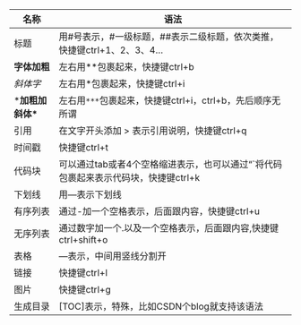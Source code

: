| 名称              | 语法                                                         |
| ----------------- | ------------------------------------------------------------ |
| 标题              | 用#号表示，#一级标题，##表示二级标题，依次类推，快捷键ctrl+1、2、3、4… |
| **字体加粗**      | 左右用**包裹起来，快捷键ctrl+b                               |
| *斜体字*          | 左右用*包裹起来，快捷键ctrl+i                                |
| ***加粗加斜体\*** | 左右用`***`包裹起来，快捷键ctrl+i，ctrl+b，先后顺序无所谓    |
| 引用              | 在文字开头添加 > 表示引用说明，快捷键ctrl+q                  |
| 时间戳            | 快捷键ctrl+t                                                 |
| 代码块            | 可以通过tab或者4个空格缩进表示，也可以通过“`将代码包裹起来表示代码块，快捷键ctrl+k |
| 下划线            | 用—表示下划线                                                |
| 有序列表          | 通过-加一个空格表示，后面跟内容，快捷键ctrl+u                |
| 无序列表          | 通过数字加一个.以及一个空格表示，后面跟内容,快捷键ctrl+shift+o |
| 表格              | —表示，中间用竖线分割开                                      |
| 链接              | 快捷键ctrl+l                                                 |
| 图片              | 快捷键ctrl+g                                                 |
| 生成目录          | [TOC]表示，特殊，比如CSDN个blog就支持该语法                  |